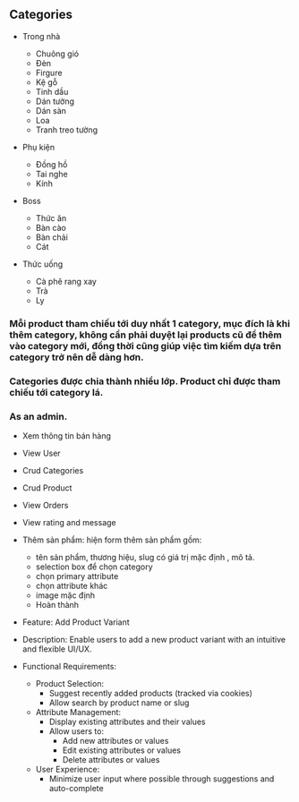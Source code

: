 ## Categories

-   Trong nhà

    -   Chuông gió
    -   Đèn
    -   Firgure
    -   Kệ gỗ
    -   Tinh dầu
    -   Dán tường
    -   Dán sàn
    -   Loa
    -   Tranh treo tường

-   Phụ kiện

    -   Đồng hồ
    -   Tai nghe
    -   Kính

-   Boss

    -   Thức ăn
    -   Bàn cào
    -   Bàn chải
    -   Cát

-   Thức uống
    -   Cà phê rang xay
    -   Trà
    -   Ly

### Mỗi product tham chiếu tới duy nhất 1 category, mục đích là khi thêm category, không cần phải duyệt lại products cũ để thêm vào category mới, đồng thời cũng giúp việc tìm kiếm dựa trên category trở nên dễ dàng hơn.

### Categories được chia thành nhiều lớp. Product chỉ được tham chiếu tới category lá.

### As an admin.

-   Xem thông tin bán hàng
-   View User
-   Crud Categories
-   Crud Product
-   View Orders
-   View rating and message
-   Thêm sản phẩm: hiện form thêm sản phẩm gồm:

    -   tên sản phẩm, thương hiệu, slug có giá trị mặc định <ten-san-pham>, mô tả.
    -   selection box để chọn category
    -   chọn primary attribute
    -   chọn attribute khác
    -   image mặc định
    -   Hoàn thành

-   Feature: Add Product Variant
-   Description: Enable users to add a new product variant with an intuitive and flexible UI/UX.
-   Functional Requirements:
    -   Product Selection:
        -   Suggest recently added products (tracked via cookies)
        -   Allow search by product name or slug
    -   Attribute Management:
        -   Display existing attributes and their values
        -   Allow users to:
            -   Add new attributes or values
            -   Edit existing attributes or values
            -   Delete attributes or values
    -   User Experience:
        -   Minimize user input where possible through suggestions and auto-complete
